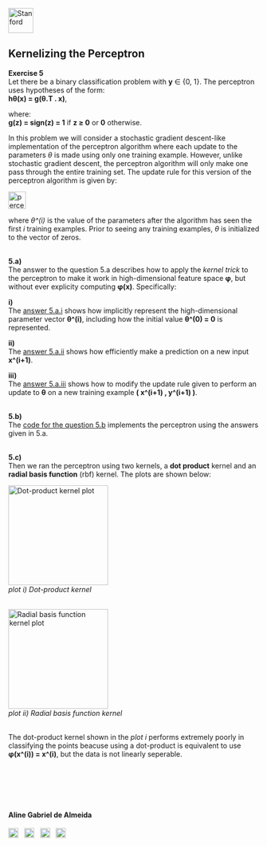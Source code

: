 
<a href="https://i.dlpng.com/static/png/498606_preview.png"><img src="https://i.dlpng.com/static/png/498606_preview.png" title="Stanford" alt="Stanford" height="50"></a>

## Kernelizing the Perceptron
  
**Exercise 5**  
Let there be a binary classification problem with **y** ∈ {0, 1}. The perceptron uses hypotheses of the form:  
**hθ(x) = g(θ.T . x)**, 

where:  
**g(z) = sign(z) = 1** if **z ≥ 0** or **0** otherwise.  

In this problem we will consider a stochastic gradient descent-like implementation of the perceptron algorithm where each update to the parameters *θ* is made
using only one training example. However, unlike stochastic gradient descent, the perceptron algorithm will only make one pass through the entire training set. The update rule for this version of the perceptron algorithm is given by:

<a href="https://github.com/AlmeidaAlin3/MachineLearning/blob/master/ProblemSet2/Exercise5/img/perceptron_update.png"><img src="https://github.com/AlmeidaAlin3/MachineLearning/blob/master/ProblemSet2/Exercise5/img/perceptron_update.png" title="perceptron update rule" alt="perceptron update rule" height="35"></a> 

where *θ^(i)* is the value of the parameters after the algorithm has seen the first *i* training examples. Prior to seeing any training examples, *θ* is initialized to the vector of zeros.  

&nbsp;  
**5.a)**  
The answer to the question 5.a describes how to apply the *kernel trick* to the perceptron to make it work in high-dimensional feature space **φ**, but without ever explicity computing **φ(x)**. Specifically:  

**i)**    
The [answer 5.a.i](https://github.com/AlmeidaAlin3/MachineLearning/blob/master/ProblemSet2/Exercise5/ex5_a_i.md) shows how implicitly represent the high-dimensional parameter vector **θ^(i)**, including how the initial value **θ^(0) = 0** is represented.  

**ii)**   
The [answer 5.a.ii](https://github.com/AlmeidaAlin3/MachineLearning/blob/master/ProblemSet2/Exercise5/ex5_a_ii.md) shows how efficiently make a prediction on a new input **x^(i+1)**.  

**iii)**  
The [answer 5.a.iii](https://github.com/AlmeidaAlin3/MachineLearning/blob/master/ProblemSet2/Exercise5/ex5_a_iii.md) shows how to modify the update rule given to perform an update to **θ** on a new training example **( x^(i+1) , y^(i+1) )**.  

&nbsp;  
**5.b)**  
The [code for the question 5.b](https://github.com/AlmeidaAlin3/MachineLearning/blob/master/ProblemSet2/Exercise5/ex5_b.ipynb) implements the perceptron using the answers given in 5.a.  

&nbsp;  
**5.c)**   
Then we ran the perceptron using two kernels, a **dot product** kernel and an **radial basis function** (rbf) kernel. The plots are shown below:  

<a href="https://github.com/AlmeidaAlin3/MachineLearning/blob/master/ProblemSet2/Exercise5/img/5c_plot_i.png"><img src="https://github.com/AlmeidaAlin3/MachineLearning/blob/master/ProblemSet2/Exercise5/img/5c_plot_i.png" title="Dot-product kernel plot" alt="Dot-product kernel plot" height="200"></a>  
*plot i) Dot-product kernel*  

&nbsp;  
<a href="https://github.com/AlmeidaAlin3/MachineLearning/blob/master/ProblemSet2/Exercise5/img/5c_plot_ii.png"><img src="https://github.com/AlmeidaAlin3/MachineLearning/blob/master/ProblemSet2/Exercise5/img/5c_plot_ii.png" title="Radial basis function kernel plot" alt="Radial basis function kernel plot" height="200"></a>  
*plot ii) Radial basis function kernel*

&nbsp;  
The dot-product kernel shown in the *plot i* performs extremely poorly in classifying the points beacuse using a dot-product is equivalent to use **φ(x^(i)) = x^(i)**, but the data is not linearly seperable.  


&nbsp;  

&nbsp;  
---

#### Aline Gabriel de Almeida  
<a href="https://www.linkedin.com/in/alinegalmeida/"><img src="https://cdn3.iconfinder.com/data/icons/logos-and-brands-adobe/512/201_Linkedin-512.png" title="Linkedin: alinegalmeida" alt="https://www.linkedin.com/in/alinegalmeida/" height="20"></a>
&nbsp; <a href="https://www.kaggle.com/almeidaalin3"><img src="https://cdn3.iconfinder.com/data/icons/logos-and-brands-adobe/512/189_Kaggle-512.png" title="Kaggle: almeidaalin3" alt="https://www.kaggle.com/almeidaalin3" height="20"></a>
&nbsp; <a href="mailto:aline.gabriel.almeida@gmail.com"><img src="https://cdn3.iconfinder.com/data/icons/logos-and-brands-adobe/512/147_Gmail-512.png" title="aline.gabriel.almeida@gmail.com" alt="aline.gabriel.almeida@gmail.com" height="20"></a>
&nbsp; <a href="https://github.com/AlmeidaAlin3/"><img src="https://cdn3.iconfinder.com/data/icons/logos-and-brands-adobe/512/142_Github-512.png" title="Github: AlmeidaAlin3" alt="https://github.com/AlmeidaAlin3/" height="20"></a> 
